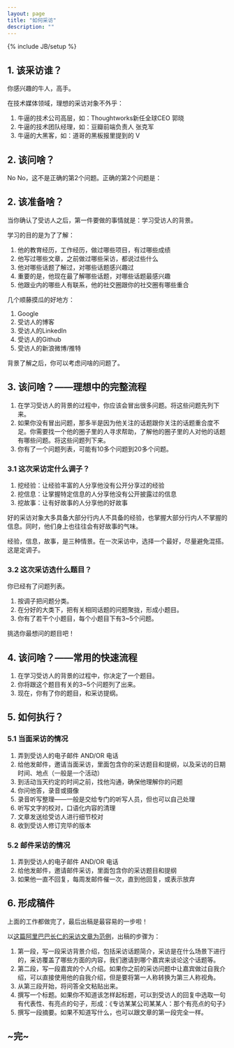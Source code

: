 ```yaml
---
layout: page
title: "如何采访"
description: ""
---
```

{% include JB/setup %}

## 1. 该采访谁？

你感兴趣的牛人，高手。

在技术媒体领域，理想的采访对象不外乎：

1. 牛逼的技术公司高层，如：Thoughtworks新任全球CEO 郭晓
2. 牛逼的技术团队经理，如：豆瓣前端负责人 张克军
3. 牛逼的大黑客，如：道哥的黑板报里提到的 V

## 2. 该问啥？

No No，这不是正确的第2个问题。正确的第2个问题是：

## 2. 该准备啥？

当你确认了受访人之后，第一件要做的事情就是：学习受访人的背景。

学习的目的是为了了解：

1. 他的教育经历，工作经历，做过哪些项目，有过哪些成绩
2. 他写过哪些文章，之前做过哪些采访，都说过些什么
3. 他对哪些话题了解过，对哪些话题感兴趣过
4. 重要的是，他现在最了解哪些话题，对哪些话题最感兴趣
5. 他跟业内的哪些人有联系，他的社交圈跟你的社交圈有哪些重合

几个顺藤摸瓜的好地方：

1. Google
4. 受访人的博客
2. 受访人的LinkedIn
3. 受访人的Github
3. 受访人的新浪微博/推特

背景了解之后，你可以考虑问啥的问题了。

## 3. 该问啥？——理想中的完整流程

1. 在学习受访人的背景的过程中，你应该会冒出很多问题。将这些问题先列下来。
2. 如果你没有冒出问题，那多半是因为他关注的话题跟你关注的话题重合度不足。你需要找一个他的圈子里的人寻求帮助，了解他的圈子里的人对他的话题有哪些问题。将这些问题列下来。
3. 你有了一个问题列表，可能有10多个问题到20多个问题。

### 3.1 这次采访定什么调子？

1. 挖经验：让经验丰富的人分享他没有公开分享过的经验
2. 挖信息：让掌握特定信息的人分享他没有公开披露过的信息
3. 挖故事：让有好故事的人分享他的好故事

好的采访对象大多具备大部分行内人不具备的经验，也掌握大部分行内人不掌握的信息。同时，他们身上也往往会有好故事的气味。

经验，信息，故事，是三种情景。在一次采访中，选择一个最好，尽量避免混搭。这是定调子。

### 3.2 这次采访选什么题目？

你已经有了问题列表。

1. 按调子把问题分类。
2. 在分好的大类下，把有关相同话题的问题聚拢，形成小题目。
3. 你有了若干个小题目，每个小题目下有3~5个问题。

挑选你最想问的题目吧！

## 4. 该问啥？——常用的快速流程

1. 在学习受访人的背景的过程中，你决定了一个题目。
2. 你将跟这个题目有关的3~5个问题列了出来。
3. 现在，你有了你的题目，和采访提纲。

## 5. 如何执行？

### 5.1 当面采访的情况

1. 弄到受访人的电子邮件 AND/OR 电话
2. 给他发邮件，邀请当面采访，里面包含你的采访题目和提纲，以及采访的日期时间、地点（一般是一个活动）
3. 到活动当天约定的时间之前，找他沟通，确保他理解你的问题
4. 你问他答，录音或摄像
5. 录音听写整理——一般是交给专门的听写人员，但也可以自己处理
6. 听写文字的校对，口语化内容的清理
7. 文章发送给受访人进行细节校对
8. 收到受访人修订完毕的版本

### 5.2 邮件采访的情况

1. 弄到受访人的电子邮件 AND/OR 电话
2. 给他发邮件，邀请邮件采访，里面包含你的采访题目和提纲
3. 如果他一直不回复，每周发邮件催一次，直到他回复，或表示放弃

## 6. 形成稿件

上面的工作都做完了，最后出稿是最容易的一步啦！

以[这篇阿里巴巴长仁的采访文章为范例](http://www.infoq.com/cn/news/2013/08/moving-to-system-wide-profiling)，出稿的步骤为：

1. 第一段，写一段采访背景介绍，包括采访话题简介，采访是在什么场景下进行的，采访覆盖了哪些方面的内容，我们邀请到哪个嘉宾来谈论这个话题等。
2. 第二段，写一段嘉宾的个人介绍。如果你之前的采访问题中让嘉宾做过自我介绍，可以直接使用他的自我介绍，但是要将第一人称转换为第三人称视角。
3. 从第三段开始，将问答全文粘贴出来。
4. 撰写一个标题。如果你不知道该怎样起标题，可以到受访人的回复中选取一句有代表性、有亮点的句子，形成：《专访某某公司某某人：那个有亮点的句子》
5. 撰写一段摘要。如果不知道写什么，也可以跟文章的第一段完全一样。

## ~完~